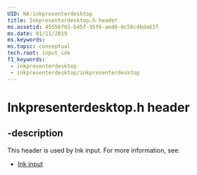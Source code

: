 ```yaml
---
UID: NA:inkpresenterdesktop
title: Inkpresenterdesktop.h header
ms.assetid: 45556f03-b45f-35f6-aed6-0c56c4bda63f
ms.date: 01/11/2019
ms.keywords: 
ms.topic: conceptual
tech.root: input_ink
f1_keywords:
 - inkpresenterdesktop
 - inkpresenterdesktop/inkpresenterdesktop
---
```


# Inkpresenterdesktop.h header


## -description

This header is used by Ink input. For more information, see:

- [Ink input](../_input_ink/index.md)

